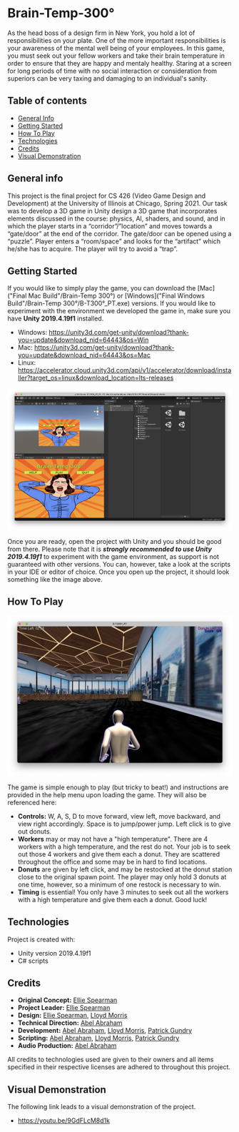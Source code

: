 # Brain-Temp-300°
As the head boss of a design firm in New York, you hold a lot of responsibilities on your plate. One of the more important responsibilities is your awareness of the mental well being of your employees. In this game, you must seek out your fellow workers and take their brain temperature in order to ensure that they are happy and mentaly healthy. Staring at a screen for long periods of time with no social interaction or consideration from superiors can be very taxing and damaging to an individual's sanity.

## Table of contents
* [General Info](#general-info)
* [Getting Started](#getting-started)
* [How To Play](#how-to-play)
* [Technologies](#technologies)
* [Credits](#credits)
* [Visual Demonstration](#visual-demonstration)

## General info
This project is the final project for CS 426 (Video Game Design and Development) at the University of Illinois at Chicago, Spring 2021. Our task was to develop a 3D game in Unity design a 3D game that incorporates elements discussed in the course: physics, AI, shaders, and sound, and in which the player starts in a “corridor”/”location” and moves towards a “gate/door” at the end of the corridor. The gate/door can be opened using a “puzzle”. Player enters a “room/space” and looks for the “artifact” which he/she has to acquire. The player will try to avoid a “trap”.

## Getting Started
If you would like to simply play the game, you can download the [Mac]("Final Mac Build"/Brain-Temp 300°) or [Windows]("Final Windows Build"/Brain-Temp 300°/B-T300°_PT.exe) versions. If you would like to experiment with the environment we developed the game in, make sure you have **Unity 2019.4.19f1** installed.
* Windows: https://unity3d.com/get-unity/download?thank-you=update&download_nid=64443&os=Win
* Mac: https://unity3d.com/get-unity/download?thank-you=update&download_nid=64443&os=Mac
* Linux: https://accelerator.cloud.unity3d.com/api/v1/accelerator/download/installer?target_os=linux&download_location=lts-releases

![Project Screenshot](images/ProjectScreenshot.png)

Once you are ready, open the project with Unity and you should be good from there. Please note that it is ***strongly recommended to use Unity 2019.4.19f1*** to experiment with the game environment, as support is not guaranteed with other versions. You can, however, take a look at the scripts in your IDE or editor of choice. Once you open up the project, it should look something like the image above.

## How To Play

![Gameplay](images/GamePlay.png)

The game is simple enough to play (but tricky to beat!) and instructions are provided in the help menu upon loading the game. They will also be referenced here: 
* **Controls:** W, A, S, D to move forward, view left, move backward, and view right accordingly. Space is to jump/power jump. Left click is to give out donuts.
* **Workers** may or may not have a "high temperature". There are 4 workers with a high temperature, and the rest do not. Your job is to seek out those 4 workers and give them each a donut. They are scattered throughout the office and some may be in hard to find locations.
* **Donuts** are given by left click, and may be restocked at the donut station close to the original spawn point. The player may only hold 3 donuts at one time, however, so a minimum of one restock is necessary to win.
* **Timing** is essential! You only have 3 minutes to seek out all the workers with a high temperature and give them each a donut. Good luck!
    
## Technologies
Project is created with:
* Unity version 2019.4.19f1
* C# scripts

## Credits
* **Original Concept:** [Ellie Spearman](https://github.com/elliespearman2022)
* **Project Leader:** [Ellie Spearman](https://github.com/elliespearman2022)
* **Design:** [Ellie Spearman](https://github.com/elliespearman2022), [Lloyd Morris](https://github.com/lloydm9)
* **Technical Direction:** [Abel Abraham](https://github.com/Abelaj50)
* **Development:** [Abel Abraham](https://github.com/Abelaj50), [Lloyd Morris](https://github.com/lloydm9), [Patrick Gundry](https://github.com/KirtapGeno)
* **Scripting:** [Abel Abraham](https://github.com/Abelaj50), [Lloyd Morris](https://github.com/lloydm9), [Patrick Gundry](https://github.com/KirtapGeno)
* **Audio Production:** [Abel Abraham](https://github.com/Abelaj50)

All credits to technologies used are given to their owners and all items specified in their respective licenses are adhered to throughout this project.  

## Visual Demonstration
The following link leads to a visual demonstration of the project.
* https://youtu.be/9GdFLcM8d1k


